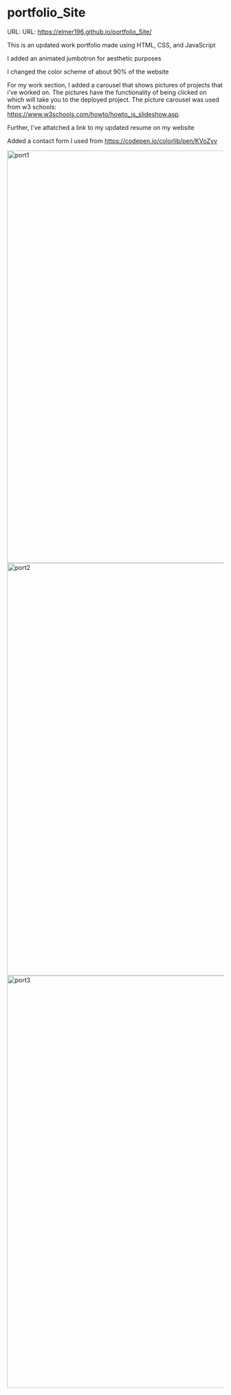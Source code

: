 # portfolio_Site

URL: URL: https://elmer196.github.io/portfolio_Site/

This is an updated work portfolio  made using HTML, CSS, and JavaScript

I added an animated jumbotron for aesthetic purposes

I changed the color scheme of about 90% of the website

For my work section, I added a carousel that shows pictures of projects that i've worked on. The pictures have the functionality of being clicked on which will take you to the deployed project. The picture carousel was used from w3 schools: https://www.w3schools.com/howto/howto_js_slideshow.asp.

Further, I've attatched a link to my updated resume on my website

Added a contact form I used from https://codepen.io/colorlib/pen/KVoZyv

<img width="960" alt="port1" src="https://user-images.githubusercontent.com/70598209/101432798-24b29080-38cf-11eb-986c-8da4cf120b69.PNG">
<img width="960" alt="port2" src="https://user-images.githubusercontent.com/70598209/101432813-2b410800-38cf-11eb-9834-9538bb37414e.PNG">
<img width="960" alt="port3" src="https://user-images.githubusercontent.com/70598209/101432815-2c723500-38cf-11eb-8998-233887aae9ec.PNG">


